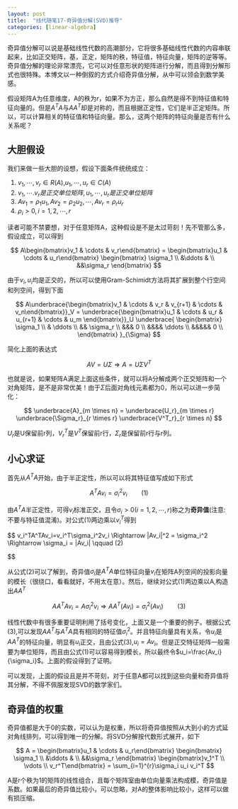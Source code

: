 ```yaml
---
layout: post
title:  "线代随笔17-奇异值分解(SVD)推导"
categories: [linear-algebra]
---
```


奇异值分解可以说是基础线性代数的高潮部分，它将很多基础线性代数的内容串联起来，比如正交矩阵，基，正定，矩阵的秩，特征值，特征向量，矩阵的逆等等。奇异值分解的理论非常漂亮，它可以对任意形状的矩阵进行分解，而且得到分解形式也很特殊。本博文以一种倒叙的方式介绍奇异值分解，从中可以领会到数学美感。

假设矩阵A为任意维度，A的秩为$r$，如果不为方正，那么自然是得不到特征值和特征向量的。但是$A^TA$与$AA^T$却是对称的，而且根据正定性，它们是半正定矩阵。所以，可以计算相关的特征值和特征向量。那么，这两个矩阵的特征向量是否有什么关系呢？

## 大胆假设

我们来做一些大胆的设想，假设下面条件统统成立：

1. $v_1,\cdots,v_r \in R(A)$,$u_1,\cdots,u_r \in C(A)$
2. $v_1,\cdots.v_r是正交单位矩阵,u_1,\cdots,u_r是正交单位矩阵$
2. $Av_1 = \rho_1u_1, Av_2 = \rho_2u_2,\cdots , Av_r = \rho_ru_r$
3. $\rho_i > 0, i = 1,2,\cdots,r$

读者可能不禁要想，对于任意矩阵A，这种假设是不是太过苛刻！先不管那么多，假设成立，可以得到

$$
	A\begin{bmatrix}v_1 & \cdots & v_r\end{bmatrix} = \begin{bmatrix}u_1 & \cdots & u_r\end{bmatrix}
	\begin{bmatrix}
		\sigma_1 \\ 
         &\ddots & \\
         &&\sigma_r
    \end{bmatrix}
$$

由于$v_i,u_i$均是正交的，所以可以使用Gram-Schimidt方法将其扩展到整个行空间和列空间，得到下面

$$
	A\underbrace{\begin{bmatrix}v_1 & \cdots & v_r  & v_{r+1} & \cdots & v_n\end{bmatrix}}_V
    = \underbrace{\begin{bmatrix}u_1 & \cdots & u_r & u_{r+1} & \cdots & u_m \end{bmatrix}}_U 
	\underbrace{
        \begin{bmatrix}
            \sigma_1 \\ 
             & \ddots \\
             && \sigma_r  \\
             &&& 0 \\
             &&&& \ddots \\
             &&&&& 0 \\
        \end{bmatrix}
    }_{\Sigma} 
$$

简化上面的表达式

$$
    AV = U\Sigma \Rightarrow A = U\Sigma V^T
$$

也就是说，如果矩阵A满足上面这些条件，就可以将A分解成两个正交矩阵和一个对角矩阵，是不是非常优美！由于$\Sigma$后面对角线元素都为0，所以可以进一步简化：

$$
    \underbrace{A}_{m \times n} = \underbrace{U_r}_{m \times r} \underbrace{\Sigma_r}_{r \times r} \underbrace{V^T_r}_{r \times n}
$$

$U_r$是U保留前r列，$V^T_r$是$V^T$保留前r行，$\Sigma_r$是保留前r行与r列。


## 小心求证

首先从$A^TA$开始，由于半正定性，所以可以将其特征值写成如下形式

$$
	A^TAv_i=\sigma_i^2v_i \qquad (1)
$$

由$A^TA$半正定性，可得$v_i$标准正交，且令$\sigma_i \gt 0(i = 1,2, \cdots, r$)称之为**奇异值**(注意:不要与特征值混淆)。对公式(1)两边乘以$v_i^T$得到

$$
	v_i^TA^TAv_i=v_i^T\sigma_i^2v_i \Rightarrow \|Av_i\|^2 = \sigma_i^2 \Rightarrow  \sigma_i  = \|Av_i\| \qquad (2)

$$

从公式(2)可以了解到，奇异值$\sigma_i$是$A^TA$单位特征向量$v_i$在矩阵A列空间的投影向量的模长（很绕口，看看就好，不用太在意）。然后，继续对公式(1)两边乘以A,构造出$AA^T$

$$
	AA^TAv_i=A\sigma_i^2v_i \Rightarrow AA^T(Av_i)=\sigma_i^2(Av_i) \qquad (3)
$$

线性代数中有很多重要证明利用了括号变化，上面又是一个重要的例子。根据公式(3),可以发现$AA^T$与$A^TA$具有相同的特征值$\sigma_i^2$。并且特征向量具有关系，令$u_i$是$AA^T$的特征向量，明显有$u_i$正交，且由公式(3),$u_i=Av_i$。但是正交特征矩阵一般需要为单位矩阵，而且由公式(1)可以容易得到模长，所以最终令$u_i=\frac{Av_i}{\sigma_i}$。上面的假设得到了证明。

可以发现，上面的假设且是并不苛刻，对于任意A都可以找到这些向量和奇异值将其分解，不得不佩服发现SVD的数学家们。

## 奇异值的权重

奇异值都是大于0的实数，可以认为是权重，所以将奇异值按照从大到小的方式延对角线排列，可以得到唯一的分解。将SVD分解按代数形式展开，如下

$$
	A = \begin{bmatrix}u_1 & \cdots & u_r\end{bmatrix}
		\begin{bmatrix}
			\sigma_1 \\ 
	         &\ddots & \\
	         &&\sigma_r
	    \end{bmatrix}
  		\begin{bmatrix}v_1^T \\ \vdots \\ v_r^T\end{bmatrix}
	  = \sum_{i=1}^{r}\sigma_i u_i v_i^T
$$

A是r个秩为1的矩阵的线性组合，且每个矩阵室由单位向量乘法构成模，奇异值是系数。如果最后的奇异值比较小，可以忽略，对A的整体影响比较小，这样可以做有损压缩。
